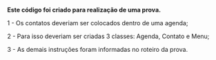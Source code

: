 **Este código foi criado para realização de uma prova.**

1 - Os contatos deveriam ser colocados dentro de uma agenda;

2 - Para isso deveriam ser criadas 3 classes: Agenda, Contato e Menu;

3 - As demais instruções foram informadas no roteiro da prova.